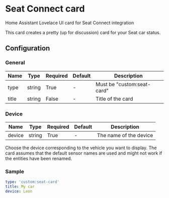 # Seat Connect card
Home Assistant Lovelace UI card for Seat Connect integration

This card creates a pretty (up for discussion) card for your Seat car status.

## Configuration

### General

| Name | Type | Required | Default | Description
| ---- | ---- | -------- | ------- | -----------
| type | string | True | - | Must be "custom:seat-card"
| title | string | False | - | Title of the card

### Device
| Name | Type | Required | Default | Description
| ---- | ---- | -------- | ------- | -----------
| device | string | True | - | The name of the device

Choose the device corresponding to the vehicle you want to display.
The card assumes that the default sensor names are used and might not work if the entities have been renamed.

### Sample

```yaml
type: 'custom:seat-card'
title: My car
device: Leon
```
